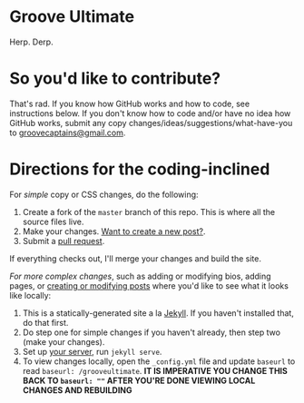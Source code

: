 Groove Ultimate
==============

Herp. Derp.

So you'd like to contribute?
===========================

That's rad. If you know how GitHub works and how to code, see instructions below. If you don't know how to code and/or have no idea how GitHub works, submit any copy changes/ideas/suggestions/what-have-you to groovecaptains@gmail.com.

Directions for the coding-inclined
================================== 

For *simple* copy or CSS changes, do the following:

1. Create a fork of the `master` branch of this repo. This is where all the source files live.
2. Make your changes. [Want to create a new post?](#new-post).
3. Submit a [pull request](https://github.com/ultimatedelman/grooveultimate/compare).

If everything checks out, I'll merge your changes and build the site.

*For more complex changes*, such as adding or modifying bios, adding pages, or [creating or modifying posts](#new-post) where you'd like to see what it looks like locally:

1. This is a statically-generated site a la [Jekyll](http://jekyllrb.com/). If you haven't installed that, do that first.
2. Do step one for simple changes if you haven't already, then step two (make your changes).
3. Set up [your server](http://jekyllrb.com/), run `jekyll serve`.
4. To view changes locally, open the `_config.yml` file and update `baseurl` to read `baseurl: /grooveultimate`. **IT IS IMPERATIVE YOU CHANGE THIS BACK TO `baseurl: ""` AFTER YOU'RE DONE VIEWING LOCAL CHANGES AND REBUILDING**